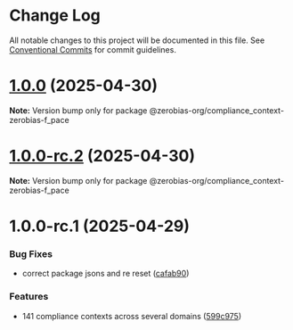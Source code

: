# Change Log

All notable changes to this project will be documented in this file.
See [Conventional Commits](https://conventionalcommits.org) for commit guidelines.

# [1.0.0](https://github.com/zerobias-org/compliance_context/compare/@zerobias-org/compliance_context-zerobias-f_pace@1.0.0-rc.2...@zerobias-org/compliance_context-zerobias-f_pace@1.0.0) (2025-04-30)

**Note:** Version bump only for package @zerobias-org/compliance_context-zerobias-f_pace





# [1.0.0-rc.2](https://github.com/zerobias-org/compliance_context/compare/@zerobias-org/compliance_context-zerobias-f_pace@1.0.0-rc.1...@zerobias-org/compliance_context-zerobias-f_pace@1.0.0-rc.2) (2025-04-30)

**Note:** Version bump only for package @zerobias-org/compliance_context-zerobias-f_pace





# 1.0.0-rc.1 (2025-04-29)


### Bug Fixes

* correct package jsons and re reset ([cafab90](https://github.com/zerobias-org/compliance_context/commit/cafab90b3771e45ffeefa4ea2dca415266baa99f))


### Features

* 141 compliance contexts across several domains ([599c975](https://github.com/zerobias-org/compliance_context/commit/599c975fcf3da5bbfffe4113c7f5f793e5231e68))
